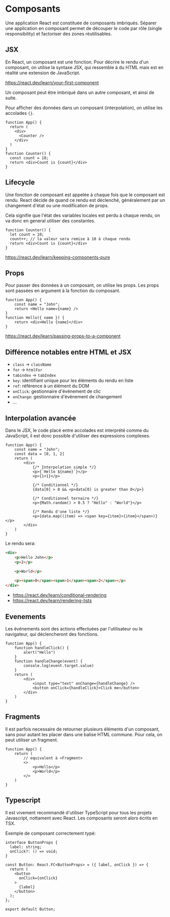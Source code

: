 # Composants

Une application React est constituée de composants imbriqués. Séparer une application en composant permet de découper le code par rôle (single responsibility) et factoriser des zones réutilisables. 

## JSX

En React, un composant est une fonction. Pour décrire le rendu d'un composant, on utilise la syntaxe JSX, qui ressemble à du HTML mais est en réalité une extension de JavaScript.

https://react.dev/learn/your-first-component

Un composant peut être imbriqué dans un autre composant, et ainsi de suite.

Pour afficher des données dans un composant (interpolation), on utilise les accolades `{}`.

```tsx
function App() {
  return (
    <div>
      <Counter />
    </div>
  )
}
function Counter() {
  const count = 10;
  return <div>Count is {count}</div>
}
```

## Lifecycle

Une fonction de composant est appelée à chaque fois que le composant est rendu. React décide de quand ce rendu est déclenché, généralement par un changement d'état ou une modification de props.

Cela signifie que l'état des variables locales est perdu à chaque rendu, on va donc en general utiliser des constantes. 

```tsx
function Counter() {
  let count = 10;
  count++; // la valeur sera remise à 10 à chaque rendu
  return <div>Count is {count}</div>
}
```

https://react.dev/learn/keeping-components-pure

## Props

Pour passer des données à un composant, on utilise les props. Les props sont passées en argument à la fonction du composant.

```tsx
function App() {
    const name = "John";
    return <Hello name={name} />
}
function Hello({ name }) {
    return <div>Hello {name}</div>
}
``` 

https://react.dev/learn/passing-props-to-a-component

## Différence notables entre HTML et JSX

- `class` -> `className`
- `for` -> `htmlFor`
- `tabindex` -> `tabIndex`
- `key`: identifiant unique pour les éléments du rendu en liste
- `ref`: référence à un élément du DOM
- `onClick`: gestionnaire d'événement de clic
- `onChange`: gestionnaire d'événement de changement
- ...

## Interpolation avancée

Dans le JSX, le code placé entre accolades est interprété comme du JavaScript, il est donc possible d'utiliser des expressions complexes.

```tsx
function App() {
    const name = "John";
    const data = [0, 1, 2]
    return (
        <div>
            {/* Interpolation simple */}
            <p>{`Hello ${name}`}</p>
            <p>{1+1}</p>

            {/* Conditionnel */}
            {data[0] > 0 && <p>data[0] is greater than 0</p>}
            
            {/* Conditionnel ternaire */}
            <p>{Math.random() > 0.5 ? "Hello" : "World"}</p>

            {/* Rendu d'une liste */}
            <p>{data.map((item) => <span key={item}>{item}</span>)}</p>
        </div>
    )
}
```

Le rendu sera:
```html
<div>
    <p>Hello John</p>
    <p>2</p>

    <p>World</p>
    
    <p><span>0</span><span>1</span><span>2</span></p>
</div>
```

- https://react.dev/learn/conditional-rendering
- https://react.dev/learn/rendering-lists

## Evenements

Les événements sont des actions effectuées par l'utilisateur ou le navigateur, qui déclencheront des fonctions.

```tsx
function App() {
    function handleClick() {    
        alert("Hello")
    }
    function handleChange(event) {
        console.log(event.target.value)
    }
    return (
        <div>
            <input type="text" onChange={handleChange} />
            <button onClick={handleClick}>Click me</button>
        </div>
    )
}
```

## Fragments

Il est parfois necessaire de retourner plusieurs éléments d'un composant, sans pour autant les placer dans une balise HTML commune. Pour cela, on peut utiliser un fragment.

```tsx
function App() {
    return (
        // equivalent à <Fragment>
        <>
            <p>Hello</p>
            <p>World</p>
        </>
    )
}
```



## Typescript

Il est vivement recommandé d'utiliser TypeScript pour tous les projets Javascript, nottament avec React. Les composants seront alors écrits en TSX. 

Exemple de composant correctement typé:

```tsx
interface ButtonProps {
  label: string;
  onClick?: () => void;
}

const Button: React.FC<ButtonProps> = ({ label, onClick }) => {
  return (
    <button
      onClick={onClick}
    >
      {label}
    </button>
  );
};

export default Button;
```